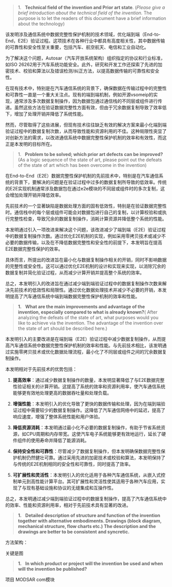 

> 1.   **Technical field of the invention and Prior art state**. (_Please give a brief introduction about the technical field of the invention._ The purpose is to let the readers of this document have a brief information about the technology)

该发明涉及通信系统中数据完整性保护机制的技术领域，优化端到端（End-to-End，E2E）验证过程。这项技术在各种行业中都具有高度相关性，其中数据传输的可靠性和安全性至关重要，包括汽车、航空航天、电信和工业自动化。

为了解决这个问题，Autosar（汽车开放系统架构）组织指定的协议和行业标准，如ISO 26262用于汽车系统功能安全。此外，研究和开发工作还探索了先进的加密技术、校验和算法以及错误检测/纠正方法，以提高数据传输的可靠性和安全性。

在现有技术中，特别是在汽车通信系统的背景下，确保数据在传输过程中的完整性和可靠性一直是一个重大关注点。现有的端到端机制，例如开源vsomeip的实现，通常涉及多次数据复制操作，因为数据包通过通信栈的不同层或组件进行传递。虽然这些方法在验证数据完整性方面有效，但由于冗余数据复制导致了效率低下，增加了处理开销并降低了系统性能。

然而，尽管取得了这些进展，但现有技术往往缺乏有效的解决方案来最小化端到端验证过程中的数据复制次数，从而导致性能和资源利用的不佳。这种局限性突显了对创新方法的需求，以改进通信系统中数据完整性保护机制的效率和有效性，而这正是本发明的目标所在。


> 1.   **Problem to be solved; which prior art defects can be improved?** (As a logic sequence of the state of art, please point out the defeats of the state of art which has been overcome in the invention)

在End-to-End（E2E）数据完整性保护机制的先前技术中，特别是在汽车通信系统的背景下，要解决的问题是在验证过程中过多的数据复制所导致的低效率。传统的E2E实现机制通常涉及数据包在通过e2e模块的不同层或组件时的多次复制，这会增加处理开销并降低效率。

先前技术的一个显著缺陷是数据处理方面的固有低效性，特别是在验证数据完整性时。通信栈中的每个层或组件可能会对数据包进行自己的复制，以计算校验和或执行完整性检查，导致冗余的数据复制操作，消耗计算资源并降低整个系统的性能。

本发明通过引入一项改进来解决这个问题，该改进减少了端到端（E2E）验证过程中的数据复制操作次数。通过优化E2E机制的实现，例如采用零拷贝技术或减少不必要的数据传输，以及在不降低数据完整性和安全性的前提下，本发明旨在提高E2E数据完整性保护的效率。

具体而言，所提出的改进旨在最小化与数据复制操作相关的开销，同时不影响数据的完整性或安全性。这可以通过优化E2E机制的设计和实现来实现，以消除冗余的数据复制并简化验证过程，从而减少计算开销并提高整个系统的效率。

总之，本发明引入的改进旨在通过减少端到端验证过程中的数据复制操作次数来解决先前技术的低效性和局限性。通过优化数据处理技术并减少不必要的开销，本发明提高了汽车通信系统中端到端数据完整性保护机制的效率和性能。



> **1.**   **What are the main improvements and advantage of the invention, especially compared to what is already known?**( After analyzing the defeats of the state of art, what purposes would you like to achieve via the invention. The advantage of the invention over the state of art should be described here.)

本发明引入的主要改进是在端到端（E2E）验证过程中减少数据复制操作，从而提高汽车通信系统中数据完整性保护机制的效率和性能。与先前技术相比，该发明通过实施零拷贝技术或优化数据处理流程，最小化了不同层或组件之间的冗余数据复制操作。

本发明相对于先前技术的优势包括：

1. **提高效率**：通过减少数据复制操作的数量，本发明显著降低了与E2E数据完整性验证相关的计算开销。这提高了系统的效率和资源利用率，使汽车通信系统能够更有效地处理更高的数据吞吐量和处理负载。
    
2. **增强性能**：本发明引入的优化导致了更快的数据传输和处理，因为在端到端验证过程中需要较少的数据复制操作。这降低了汽车通信网络中的延迟，提高了响应速度，增强了整体系统性能和用户体验。
    
3. **降低资源消耗**：本发明通过最小化不必要的数据复制操作，有助于节省系统资源，如CPU周期和内存带宽。这使汽车电子系统能够更有效地运行，延长了硬件组件的使用寿命并降低了能源消耗。
    
4. **保持安全性和可靠性**：尽管减少了数据复制操作，但本发明确保数据完整性保护机制仍然健壮可靠。通过采用先进的加密技术或校验和算法，本发明保持了与传统的E2E机制相同的安全性和可靠性，同时提高了效率。
    
5. **可扩展性和灵活性**：本发明引入的优化适用于各种汽车通信系统，从嵌入式控制单元到高性能计算平台。其可扩展性和灵活性使其适用于各种汽车应用，实现了与现有基础设施和协议的无缝集成和互操作性。
    

总之，本发明通过减少端到端验证过程中的数据复制操作，提高了汽车通信系统中的效率、性能和资源利用率，相对于先前技术具有显著的改进。



> **1.**   **Detailed description of structure and function of the invention together with alternative embodiments. Drawings (block diagram, mechanical structure, flow charts etc.) The description and the drawings are better to be consistent** **and syncretic.**

方法架构：

关键是图




>**1.**   **In which product or project will the invention be used and when will the invention be published?**



项目
MODSAR com模块

